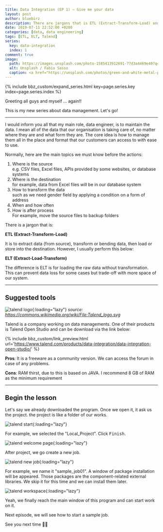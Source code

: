 ```yaml
---
title: Data Integration (EP 1) – Give me your data
layout: post
author: bluebirz
description: There are jargons that is ETL (Extract-Transform-Load) and ELT (Extract-Load-Transform)
date: 2019-07-11 22:52:00 +0200
categories: [data, data engineering]
tags: [ETL, ELT, Talend]
series:
  key: data-integration
  index: 1
comment: true
image: 
  path: https://images.unsplash.com/photo-1585413912691-77d3a4469e40?q=80&w=1073&auto=format&fit=crop&ixlib=rb-4.0.3&ixid=M3wxMjA3fDB8MHxwaG90by1wYWdlfHx8fGVufDB8fHx8fA%3D%3D
  alt: Unsplash / Fabio Sasso
  caption: <a href="https://unsplash.com/photos/green-and-white-metal-pipe-lw11Pfusquw">Unsplash / Fabio Sasso</a>
---
```


{% include bbz_custom/expand_series.html key=page.series.key index=page.series.index %}

Greeting all guys and myself … again!!

This is my new series about data management. Let's go!

---

I would inform you all that my main role, data engineer, is to maintain the data. I mean all of the data that our organisation is taking care of, no matter where they are and what form they are. The core idea is how to manage them all in the place and format that our customers can access to with ease to use.

Normally, here are the main topics we must know before the actions:

1. Where is the source  
  e.g. CSV files, Excel files, APIs provided by some websites, or database systems
1. Where is the destination  
  for example, data from Excel files will be in our database system
1. How to transform the data  
  such as we need gender field by applying a condition on a form of address
1. When and how often
1. How is after process  
  For example, move the source files to backup folders

There is a jargon that is:  

**ETL (Extract-Transform-Load)**

It is to extract data (from source), transform or bending data, then load or store into the destination. However, I usually perform this below:

**ELT (Extract-Load-Transform)**

The difference is ELT is for loading the raw data without transformation. This can prevent data loss for some cases but trade-off with more space of our system.

---

## Suggested tools

![talend logo](https://bluebirzdotnet.s3.ap-southeast-1.amazonaws.com/data_integration_eps/Talend_logo.svg){:loading="lazy"}
*source: <https://commons.wikimedia.org/wiki/File:Talend_logo.svg>*

Talend is a company working on data managements. One of their products is Talend Open Studio and can be download via the link below:

{% include bbz_custom/link_preview.html url='<https://www.talend.com/products/data-integration/data-integration-open-studio/>' %}

**Pros**: It is a freeware as a community version. We can access the forum in case of any problems.

**Cons**: RAM thirst, due to this is based on JAVA. I recommend 8 GB of RAM as the minimum requirement

---

## Begin the lesson

Let's say we already downloaded the program. Once we open it, it ask us the project. the project is like a folder of our works.

![talend start](https://bluebirzdotnet.s3.ap-southeast-1.amazonaws.com/data_integration_eps/Screen-Shot-2562-07-24-at-23.07.29.png){:loading="lazy"}

For example, we selected the "Local_Project". Click <kbd>Finish</kbd>.

![talend welcome page](https://bluebirzdotnet.s3.ap-southeast-1.amazonaws.com/data_integration_eps/Screen-Shot-2562-07-24-at-23.10.49.png){:loading="lazy"}

After project, we go create a new job.

![talend new job](https://bluebirzdotnet.s3.ap-southeast-1.amazonaws.com/data_integration_eps/Screen-Shot-2562-07-24-at-23.14.14.png){:loading="lazy"}

For example, we name it "sample_job01". A window of package installation will be appeared. Those packages are the component-related external libraries. We skip it for this time and we can install them later.

![talend workspace](https://bluebirzdotnet.s3.ap-southeast-1.amazonaws.com/data_integration_eps/Screen-Shot-2562-07-24-at-23.19.44.png){:loading="lazy"}

Yeah, we finally reach the main window of this program and can start work on it.

Next episode, we will see how to start a sample job.

See you next time 👋🏼
